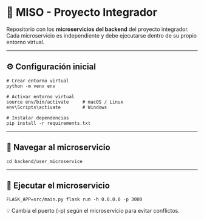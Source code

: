 # 🧩 MISO - Proyecto Integrador

Repositorio con los **microservicios del backend** del proyecto integrador.
Cada microservicio es independiente y debe ejecutarse dentro de su propio entorno virtual.

---

## ⚙️ Configuración inicial

```
# Crear entorno virtual
python -m venv env

# Activar entorno virtual
source env/bin/activate     # macOS / Linux
env\Scripts\activate        # Windows

# Instalar dependencias
pip install -r requirements.txt
```

---

## 📂 Navegar al microservicio

```
cd backend/user_microservice
```

---

## 🚀 Ejecutar el microservicio

```
FLASK_APP=src/main.py flask run -h 0.0.0.0 -p 3000
```

💡 Cambia el puerto (-p) según el microservicio para evitar conflictos.
